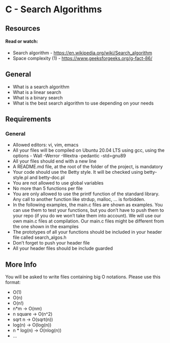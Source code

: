 # C - Search Algorithms

## Resources
#### Read or watch:

- Search algorithm - https://en.wikipedia.org/wiki/Search_algorithm
- Space complexity (1) - https://www.geeksforgeeks.org/g-fact-86/

## General
- What is a search algorithm
- What is a linear search
- What is a binary search
- What is the best search algorithm to use depending on your needs

## Requirements

### General

- Allowed editors: vi, vim, emacs
-  All your files will be compiled on Ubuntu 20.04 LTS using gcc, using the options - Wall -Werror -Wextra -pedantic -std=gnu89
- All your files should end with a new line
- A README.md file, at the root of the folder of the project, is mandatory
- Your code should use the Betty style. It will be checked using betty-style.pl and betty-doc.pl
- You are not allowed to use global variables
- No more than 5 functions per file
- You are only allowed to use the printf function of the standard library. Any call to another function like strdup, malloc, … is forbidden.
- In the following examples, the main.c files are shown as examples. You can use them to test your functions, but you don’t have to push them to your repo (if you do we won’t take them into account). We will use our own main.c files at compilation. Our main.c files might be different from the one shown in the examples
- The prototypes of all your functions should be included in your header file called search_algos.h
- Don’t forget to push your header file
- All your header files should be include guarded

## More Info

You will be asked to write files containing big O notations. Please use this format:

- O(1)
- O(n)
- O(n!)
- n*m -> O(nm)
- n square -> O(n^2)
- sqrt n -> O(sqrt(n))
- log(n) -> O(log(n))
- n * log(n) -> O(nlog(n))
- …
